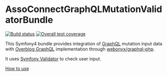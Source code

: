 # AssoConnectGraphQLMutationValidatorBundle

[![Build status](https://gitlab.com/assoconnect/graphql-mutation-validator-bundle/badges/master/build.svg)](https://gitlab.com/assoconnect/graphql-mutation-validator-bundle/commits/master)
[![Overall test coverage](https://gitlab.com/assoconnect/graphql-mutation-validator-bundle/badges/master/coverage.svg)](https://gitlab.com/assoconnect/graphql-mutation-validator-bundle/pipelines)


This Symfony4 bundle provides integration of [GraphQL](https://facebook.github.io/graphql/) mutation input data with [Overblog GraphQL](https://github.com/overblog/GraphQLBundle) implementation through [webonyx/graphql-php](https://github.com/webonyx/graphql-php).

It uses [Symfony Validator](https://symfony.com/doc/current/validation.html) to check user input.

[How to use](Resources/doc/index.md)
